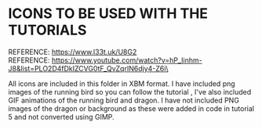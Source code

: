# ICONS TO BE USED WITH THE TUTORIALS

REFERENCE: https://www.l33t.uk/U8G2 \
REFERENCE: https://www.youtube.com/watch?v=hP_Iinhm-J8&list=PLO2D4fDkIZCVG0tF_QvZqrIN6djy4-Z6i\

All icons are included in this folder in XBM format. I have included png images of the running bird
so you can follow the tutorial , I've also included GIF animations of the running bird and dragon. I have not included
PNG images of the dragon or background as these were added in code in tutorial 5 and not converted using GIMP.
